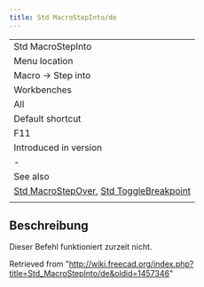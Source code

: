 ```yaml
---
title: Std MacroStepInto/de
---
```

|  |
| --- |
| Std MacroStepInto |
| Menu location |
| Macro → Step into |
| Workbenches |
| All |
| Default shortcut |
| F11 |
| Introduced in version |
| - |
| See also |
| [Std MacroStepOver](/Std_MacroStepOver "Std MacroStepOver"), [Std ToggleBreakpoint](/Std_ToggleBreakpoint "Std ToggleBreakpoint") |
|  |

## Beschreibung

Dieser Befehl funktioniert zurzeit nicht.

Retrieved from "<http://wiki.freecad.org/index.php?title=Std_MacroStepInto/de&oldid=1457346>"